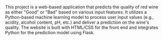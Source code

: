 This project is a web-based application that predicts the quality of red wine as either "Good" or "Bad" based on various input features. It utilizes a Python-based machine learning model to process user input values (e.g., acidity, alcohol content, pH, etc.) and deliver a prediction on the wine's quality. The website is built with HTML/CSS for the front end and integrates Python for the prediction model using Flask.

